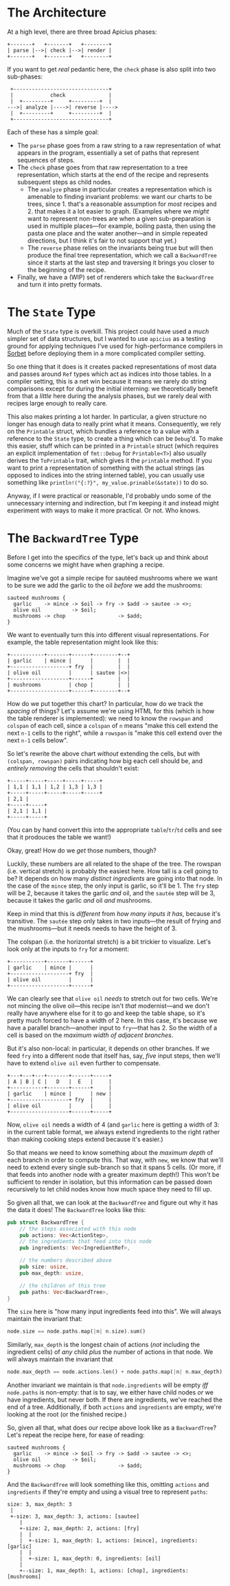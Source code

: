# The Architecture

At a high level, there are three broad Apicius phases:

```
+-------+   +-------+   +--------+
| parse |-->| check |-->| render |
+-------+   +-------+   +--------+
```

If you want to get _real_ pedantic here, the `check` phase is also split into two sub-phases:

```
 +-------------------------------+
 |            check              |
 |  +---------+     +---------+  |
--->| analyze |---->| reverse |---->
 |  +---------+     +---------+  |
 +-------------------------------+
```

Each of these has a simple goal:

- The `parse` phase goes from a raw string to a raw representation of what appears in the program, essentially a set of paths that represent sequences of steps.
- The `check` phase goes from that raw representation to a tree representation, which starts at the end of the recipe and represents subsequent steps as child nodes.
    - The `analyze` phase in particular creates a representation which is amenable to finding invariant problems: we want our charts to be trees, since 1. that's a reasonable assumption for _most_ recipes and 2. that makes it a lot easier to graph. (Examples where we _might_ want to represent non-trees are when a given sub-preparation is used in multiple places—for example, boiling pasta, then using the pasta one place and the water another—and in simple repeated directions, but I think it's fair to not support that yet.)
    - The `reverse` phase relies on the invariants being true but will then produce the final tree representation, which we call a `BackwardTree` since it starts at the last step and traversing it brings you closer to the beginning of the recipe.
- Finally, we have a (WIP) set of renderers which take the `BackwardTree` and turn it into pretty formats.

# The `State` Type

Much of the `State` type is overkill. This project could have used a _much_ simpler set of data structures, but I wanted to use `apicius` as a testing ground for applying techniques I've used for high-performance compilers in [Sorbet]() before deploying them in a more complicated compiler setting.

So one thing that it does is it creates packed representations of most data and passes around `Ref` types which act as indices into those tables. In a compiler setting, this is a net win because it means we rarely do string comparisons except for during the initial interning: we theoretically benefit from that a _little_ here during the analysis phases, but we rarely deal with recipes large enough to really care.

This also makes printing a lot harder. In particular, a given structure no longer has enough data to really print what it means. Consequently, we rely on the `Printable` struct, which bundles a reference to a value with a reference to the `State` type, to create a thing which can be `Debug`'d. To make this easier, stuff which can be printed in a `Printable` struct (which requires an explicit implementation of `fmt::Debug` for `Printable<T>`) also usually derives the `ToPrintable` trait, which gives it the `printable` method. If you want to print a representation of something with the actual strings (as opposed to indices into the string interned table), you can usually use something like `println!("{:?}", my_value.prinable(&state))` to do so.

Anyway, if I were practical or reasonable, I'd probably undo some of the unnecessary interning and indirection, but I'm keeping it and instead might experiment with ways to make it more practical. Or not. Who knows.

# The `BackwardTree` Type

Before I get into the specifics of the type, let's back up and think about some concerns we might have when graphing a recipe.

Imagine we've got a simple recipe for sautéed mushrooms where we want to be sure we add the garlic to the oil _before_ we add the mushrooms:

```apicius
sauteed mushrooms {
  garlic    -> mince -> $oil -> fry -> $add -> sautee -> <>;
  olive oil          -> $oil;
  mushrooms -> chop                 -> $add;
}
```

We want to eventually turn this into different visual representations. For example, the table representation might look like this:

```
+-----------+-------+------+--------+--+
| garlic    | mince |      |        |  |
+-------------------+ fry  |        |  |
| olive oil         |      | sautee |<>|
+-------------------+------+        |  |
| mushrooms         | chop |        |  |
+-------------------+------+--------+--+
```

How do we put together this chart? In particular, how do we track the _spacing_ of things? Let's assume we're using HTML for this (which is how the table renderer is implemented): we need to know the `rowspan` and `colspan` of each cell, since a `colspan` of `n` means "make this cell extend the next `n-1` cells to the right", while a `rowspan` is "make this cell extend over the next `n-1` cells below".

So let's rewrite the above chart _without_ extending the cells, but with `(colspan, rowspan)` pairs indicating how big each cell should be, and _entirely removing_ the cells that shouldn't exist:

```
+-----+-----+-----+-----+-----+
| 1,1 | 1,1 | 1,2 | 1,3 | 1,3 |
+-----+-----+-----+-----+-----+
| 2,1 |
+-----+-----+
| 2,1 | 1,1 |
+-----+-----+
```

(You can by hand convert this into the appropriate `table`/`tr`/`td` cells and see that it prodouces the table we want!)

Okay, great! How do we _get_ those numbers, though?

Luckily, these numbers are all related to the shape of the tree. The rowspan (i.e. vertical stretch) is probably the easiest here. How tall is a cell going to be? It depends on how many _distinct ingredients_ are going into that node. In the case of the `mince` step, the only input is garlic, so it'll be 1. The `fry` step will be 2, because it takes the garlic _and_ oil, and the `sautée` step will be 3, because it takes the garlic _and_ oil _and_ mushrooms.

Keep in mind that this is _different_ from _how many inputs it has_, because it's transitive. The `sautée` step only takes in two inputs—the result of frying and the mushrooms—but it needs needs to have the height of 3.

The colspan (i.e. the horizontal stretch) is a bit trickier to visualize. Let's look only at the inputs to `fry` for a moment:

```
+-----------+-------+------+
| garlic    | mince |      |
+-------------------+ fry  |
| olive oil         |      |
+-------------------+------+
```

We can clearly see that `olive oil` _needs_ to stretch out for two cells. We're not mincing the olive oil—this recipe isn't _that_ modernist—and we don't really have anywhere else for it to go and keep the table shape, so it's pretty much forced to have a width of 2 here. In this case, it's because we have a parallel branch—another input to `fry`—that has 2. So the width of a cell is based on the _maximum width of adjacent branches_.

But it's also non-local: in particular, it depends on other branches. If we feed `fry` into a different node that itself has, say, _five_ input steps, then we'll have to extend `olive oil` even further to compensate.

```
+---+---+---+-------+------+-----+
| A | B | C |   D   |  E   |     |
+-----------+-------+------+     |
| garlic    | mince |      | new |
+-------------------+ fry  |     |
| olive oil         |      |     |
+-------------------+------+-----+
```

Now, `olive oil` needs a width of 4 (and `garlic` here is getting a width of 3: in the current table format, we always extend ingredients to the right rather than making cooking steps extend because it's easier.)

So that means we need to know something about the _maximum depth_ of each branch in order to compute this. That way, with `new`, we know that we'll need to extend every single sub-branch so that it spans 5 cells. (Or more, if that feeds into another node with a greater maximum depth!) This won't be sufficient to render in isolation, but this information can be passed down recursively to let child nodes know how much space they need to fill up.

So given all that, we can look at the `BackwardTree` and figure out why it has the data it does! The `BackwardTree` looks like this:

```rust
pub struct BackwardTree {
    // the steps associated with this node
    pub actions: Vec<ActionStep>,
    // the ingredients that feed into this node
    pub ingredients: Vec<IngredientRef>,

    // the numbers described above
    pub size: usize,
    pub max_depth: usize,

    // the children of this tree
    pub paths: Vec<BackwardTree>,
}
```

The `size` here is "how many input ingredients feed into this". We will always maintain the invariant that:

```rust
node.size == node.paths.map(|n| n.size).sum()
```

Similarly, `max_depth` is the longest chain of actions (_not_ including the ingredient cells) of _any_ child _plus_ the number of actions in that node. We will always maintain the invariant that

```rust
node.max_depth == node.actions.len() + node.paths.map(|n| n.max_depth).max()
```

Another invariant we maintain is that `node.ingredients` will be empty _iff_ `node.paths` is non-empty: that is to say, we either have child nodes _or_ we have ingredients, but never both. If there are ingredients, we've reached the end of a tree. Additionally, if both `actions` and `ingredients` are empty, we're looking at the root (or the finished recipe.)

So, given all that, what does our recipe above look like as a `BackwardTree`? Let's repeat the recipe here, for ease of reading:

```apicius
sauteed mushrooms {
  garlic    -> mince -> $oil -> fry -> $add -> sautee -> <>;
  olive oil          -> $oil;
  mushrooms -> chop                 -> $add;
}
```

And the `BackwardTree` will look something like this, omitting `actions` and `ingredients` if they're empty and using a visual tree to represent `paths`:

```
size: 3, max_depth: 3
 |
 +-size: 3, max_depth: 3, actions: [sautee]
    |
    +-size: 2, max_depth: 2, actions: [fry]
    |  |
    |  +-size: 1, max_depth: 1, actions: [mince], ingredients: [garlic]
    |  |
    |  +-size: 1, max_depth: 0, ingredients: [oil]
    |
    +--size: 1, max_depth: 1, actions: [chop], ingredients: [mushrooms]
```
